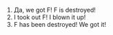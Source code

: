 1. Да, we got F! F is destroyed!
2. I took out F! I blown it up!
3. F has been destroyed! We got it!